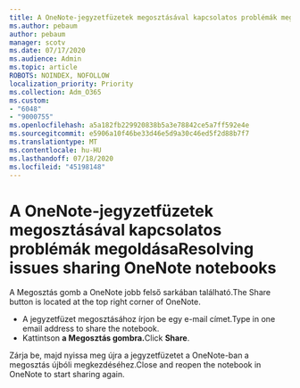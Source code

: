 ```yaml
---
title: A OneNote-jegyzetfüzetek megosztásával kapcsolatos problémák megoldása
ms.author: pebaum
author: pebaum
manager: scotv
ms.date: 07/17/2020
ms.audience: Admin
ms.topic: article
ROBOTS: NOINDEX, NOFOLLOW
localization_priority: Priority
ms.collection: Adm_O365
ms.custom:
- "6048"
- "9000755"
ms.openlocfilehash: a5a182fb229920838b5a3e78842ce5a7ff592e4e
ms.sourcegitcommit: e5906a10f46be33d46e5d9a30c46ed5f2d88b7f7
ms.translationtype: MT
ms.contentlocale: hu-HU
ms.lasthandoff: 07/18/2020
ms.locfileid: "45198148"
---
```

# <a name="resolving-issues-sharing-onenote-notebooks"></a><span data-ttu-id="380ee-102">A OneNote-jegyzetfüzetek megosztásával kapcsolatos problémák megoldása</span><span class="sxs-lookup"><span data-stu-id="380ee-102">Resolving issues sharing OneNote notebooks</span></span>

<span data-ttu-id="380ee-103">A Megosztás gomb a OneNote jobb felső sarkában található.</span><span class="sxs-lookup"><span data-stu-id="380ee-103">The Share button is located at the top right corner of OneNote.</span></span>

- <span data-ttu-id="380ee-104">A jegyzetfüzet megosztásához írjon be egy e-mail címet.</span><span class="sxs-lookup"><span data-stu-id="380ee-104">Type in one email address to share the notebook.</span></span>
- <span data-ttu-id="380ee-105">Kattintson **a Megosztás gombra.**</span><span class="sxs-lookup"><span data-stu-id="380ee-105">Click  **Share**.</span></span>

<span data-ttu-id="380ee-106">Zárja be, majd nyissa meg újra a jegyzetfüzetet a OneNote-ban a megosztás újbóli megkezdéséhez.</span><span class="sxs-lookup"><span data-stu-id="380ee-106">Close and reopen the notebook in OneNote to start sharing again.</span></span>